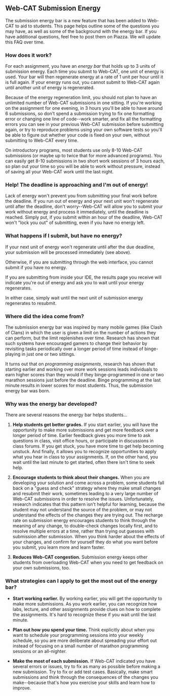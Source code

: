 ## Web-CAT Submission Energy

The submission energy bar is a new feature that has been added to Web-CAT to
aid to students.  This page helps outline some of the questions you may have,
as well as some of the background with the energy bar.  If you have additional
questions, feel free to post them on Piazza.  We will update this FAQ over time.


### How does it work?

For each assignment, you have an _energy bar_ that holds up to 3 units of
submission energy.  Each time you submit to Web-CAT, one unit of energy is
used.  Your bar will then regenerate energy at a rate of 1 unit per hour until
it is full again.  If your energy runs out, you cannot submit to Web-CAT
again until another unit of energy is regenerated.

Because of the energy regeneration limit, you should not plan to have an unlimited
number of Web-CAT submissions in one sitting. If you're working on the assignment
for one evening, in 3 hours you'll be able to have around 6 submissions, so don't
spend a submission trying to fix one formatting error or changing one line of
code--work smarter, and fix all the formatting errors you can see in your previous
Web-CAT submission before submitting again, or try to reproduce problems using your
own software tests so you'll be able to figure out whether your code is fixed on
your own, without submitting to Web-CAT every time.

On introductory programs, most students use only 8-10 Web-CAT submissions (or maybe
up to twice that for more advanced programs). You can easily get 8-10 submissions in
two short work sessions of 3 hours each, so plan out your time so you will be able
to work without pressure, instead of saving all your Web-CAT work until the last night.


### Help! The deadline is approaching and I'm out of energy!

Lack of energy won't prevent you from submitting your final work
before the deadline.  If you run out of energy and your next unit won't
regenerate until after the deadline, don't worry--Web-CAT will allow you
to submit your work without energy and process it immediately, until the 
deadline is reached.  Simply put, if you submit within an hour of the deadline,
Web-CAT won't "lock you out" of submitting, even if you have no energy left.


### What happens if I submit, but have no energy?

If your next unit of energy won't regenerate until after the due deadline,
your submission will be processed immediately (see above).

Otherwise, if you are submitting through the web interface, you cannot submit
if you have no energy.

If you are submitting from inside your IDE, the results page you receive will
indicate you're out of energy and ask you to wait until your energy
regenerates.

In either case, simply wait until the next unit of submission energy
regenerates to resubmit.


### Where did the idea come from?

The submission energy bar was inspired by many mobile games (like Clash of
Clans) in which the user is given a limit on the number of actions they can
perform, but the limit replenishes over time.  Research has shown that such
systems have encouraged gamers to change their behavior by revisiting tasks
periodically over a longer period of time instead of binge-playing in just
one or two sittings.

It turns out that on _programming assignments_, research
has shown that starting earlier and working over more work sessions leads
individuals to earn higher scores than they would if they binge-programmed in
one or two marathon sessions just before the deadline. Binge programming at
the last minute results in lower scores for most students. Thus, the submission
energy bar was born.


### Why was the energy bar developed?

There are several reasons the energy bar helps students...

1.  **Help students get better grades.**  If you start earlier, you will have
    the opportunity to make more submissions and get more feedback over a
    longer period of time.  Earlier
    feedback gives you more time to ask questions in class, visit office hours,
    or participate in discussions in class forums.  If you get stuck, you have
    more time to get help becoming unstuck. And finally, it allows you
    to recognize opportunities to apply what you hear in class to your
    assignments.  If, on the other hand, you wait until the last minute to
    get started, often there isn't time to seek help.

2.  **Encourage students to think about their changes.** When you are
    developing your solution and come across a problem, some students fall
    back on a "guess and check" strategy where they make small changes and
    resubmit their work, sometimes leading to a very large number of Web-CAT
    submissions in order to resolve the issues.  Unfortunately, research
    indicates that this pattern isn't helpful for learning, because the
    student may not understand the source of the problem, or may not understand
    the effects of the changes they are trying out.  The recharge rate on
    submission energy encourages students to think through the meaning of
    any change, to double-check changes locally first, and to resolve
    multiple errors at a time, rather than trying out guesses with submission
    after submission.  When you think harder about the effects of your
    changes, and confirm for yourself they do what you want before you
    submit, you learn more and learn faster.

3.  **Reduces Web-CAT congestion.** Submission energy keeps other students
    from overloading Web-CAT when you need to get feedback on your own
    submissions, too.


### What strategies can I apply to get the most out of the energy bar?

-   **Start working earlier.** By working earlier, you will get the opportunity
    to make more submissions.  As you work earlier, you can recognize how labs,
    lecture, and other assignments provide clues on how to complete the
    assignments.  It's hard to recognize these if you wait until the last
    minute.

-   **Plan out how you spend your time.** Think explicitly about when you want
    to schedule your programming sessions into your weekly schedule, so you
    are more deliberate about spreading your effort out instead of focusing
    on a small number of marathon programming sessions or an all-nighter.

-   **Make the most of each submission.** If Web-CAT indicated you have
    several errors or issues, try to fix as many as possible before making a
    new submission.  Try to fix or add test cases.  Basically, make smart
    submissions and think through the consequences of the changes you
    make--because that's how you exercise your skills and learn how to improve.
